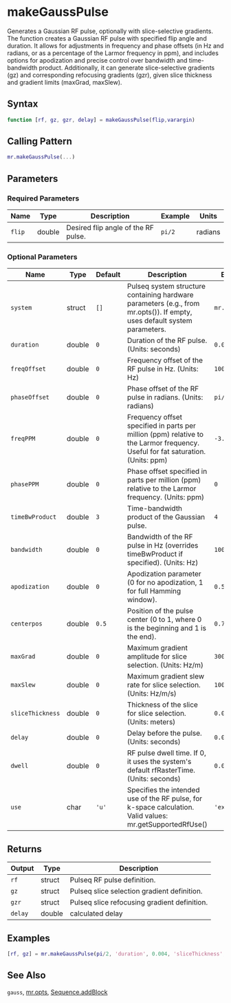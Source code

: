 # makeGaussPulse

Generates a Gaussian RF pulse, optionally with slice-selective gradients.  The function creates a Gaussian RF pulse with specified flip angle and duration. It allows for adjustments in frequency and phase offsets (in Hz and radians, or as a percentage of the Larmor frequency in ppm), and includes options for apodization and precise control over bandwidth and time-bandwidth product.  Additionally, it can generate slice-selective gradients (gz) and corresponding refocusing gradients (gzr), given slice thickness and gradient limits (maxGrad, maxSlew).

## Syntax

```matlab
function [rf, gz, gzr, delay] = makeGaussPulse(flip,varargin)
```

## Calling Pattern

```matlab
mr.makeGaussPulse(...)
```

## Parameters

### Required Parameters

| Name | Type | Description | Example | Units |
|------|------|-------------|---------|-------|
| `flip` | double | Desired flip angle of the RF pulse. | `pi/2` | radians |

### Optional Parameters

| Name | Type | Default | Description | Example |
|------|------|---------|-------------|---------|
| `system` | struct | `[]` | Pulseq system structure containing hardware parameters (e.g., from mr.opts()). If empty, uses default system parameters. | `mr.opts()` |
| `duration` | double | `0` | Duration of the RF pulse. (Units: seconds) | `0.004` |
| `freqOffset` | double | `0` | Frequency offset of the RF pulse in Hz. (Units: Hz) | `100` |
| `phaseOffset` | double | `0` | Phase offset of the RF pulse in radians. (Units: radians) | `pi/4` |
| `freqPPM` | double | `0` | Frequency offset specified in parts per million (ppm) relative to the Larmor frequency.  Useful for fat saturation. (Units: ppm) | `-3.3` |
| `phasePPM` | double | `0` | Phase offset specified in parts per million (ppm) relative to the Larmor frequency. (Units: ppm) | `0` |
| `timeBwProduct` | double | `3` | Time-bandwidth product of the Gaussian pulse. | `4` |
| `bandwidth` | double | `0` | Bandwidth of the RF pulse in Hz (overrides timeBwProduct if specified). (Units: Hz) | `1000` |
| `apodization` | double | `0` | Apodization parameter (0 for no apodization, 1 for full Hamming window). | `0.5` |
| `centerpos` | double | `0.5` | Position of the pulse center (0 to 1, where 0 is the beginning and 1 is the end). | `0.7` |
| `maxGrad` | double | `0` | Maximum gradient amplitude for slice selection. (Units: Hz/m) | `300` |
| `maxSlew` | double | `0` | Maximum gradient slew rate for slice selection. (Units: Hz/m/s) | `100000` |
| `sliceThickness` | double | `0` | Thickness of the slice for slice selection. (Units: meters) | `0.005` |
| `delay` | double | `0` | Delay before the pulse. (Units: seconds) | `0.001` |
| `dwell` | double | `0` | RF pulse dwell time. If 0, it uses the system's default rfRasterTime. (Units: seconds) | `0.000002` |
| `use` | char | `'u'` | Specifies the intended use of the RF pulse, for k-space calculation. Valid values: mr.getSupportedRfUse() | `'excitation'` |

## Returns

| Output | Type | Description |
|--------|------|-------------|
| `rf` | struct | Pulseq RF pulse definition. |
| `gz` | struct | Pulseq slice selection gradient definition. |
| `gzr` | struct | Pulseq slice refocusing gradient definition. |
| `delay` | double | calculated delay |

## Examples

```matlab
[rf, gz] = mr.makeGaussPulse(pi/2, 'duration', 0.004, 'sliceThickness', 0.005, 'maxGrad', 300, 'maxSlew', 100000);
```

## See Also

`gauss`, [mr.opts](opts.md), [Sequence.addBlock](addBlock.md)
